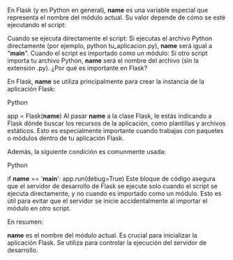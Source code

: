 En Flask (y en Python en general), __name__ es una variable especial que representa el nombre del módulo actual. Su valor depende de cómo se esté ejecutando el script:

Cuando se ejecuta directamente el script:
Si ejecutas el archivo Python directamente (por ejemplo, python tu_aplicacion.py), __name__ será igual a "__main__".
Cuando el script es importado como un módulo:
Si otro script importa tu archivo Python, __name__ será el nombre del archivo (sin la extensión .py).
¿Por qué es importante en Flask?

En Flask, __name__ se utiliza principalmente para crear la instancia de la aplicación Flask:

Python

app = Flask(__name__)
Al pasar __name__ a la clase Flask, le estás indicando a Flask dónde buscar los recursos de la aplicación, como plantillas y archivos estáticos. Esto es especialmente importante cuando trabajas con paquetes o módulos dentro de tu aplicación Flask.

Además, la siguiente condición es comunmente usada:

Python

if __name__ == '__main__':
    app.run(debug=True)
Este bloque de código asegura que el servidor de desarrollo de Flask se ejecute solo cuando el script se ejecuta directamente, y no cuando es importado como un módulo. Esto es útil para evitar que el servidor se inicie accidentalmente al importar el módulo en otro script.

En resumen:

__name__ es el nombre del módulo actual.
Es crucial para inicializar la aplicación Flask.
Se utiliza para controlar la ejecución del servidor de desarrollo.
